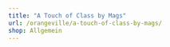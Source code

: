 ```yaml
---
title: "A Touch of Class by Mags"
url: /orangeville/a-touch-of-class-by-mags/
shop: Allgemein
---
```

